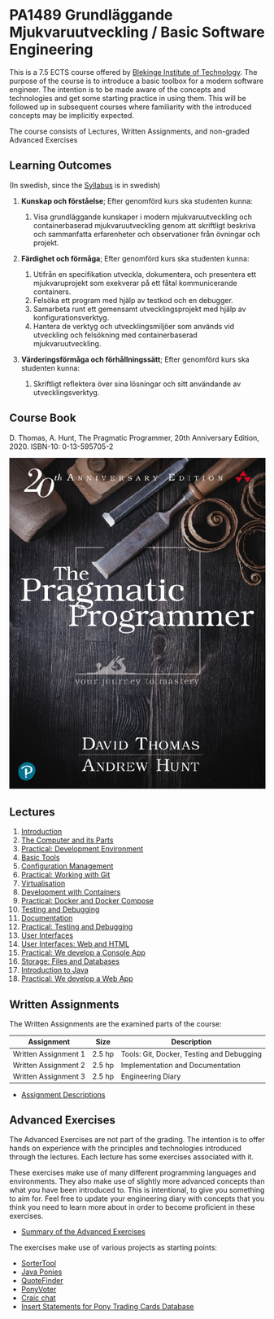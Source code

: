 # PA1489 Grundläggande Mjukvaruutveckling / Basic Software Engineering

This is a 7.5 ECTS course offered by [Blekinge Institute of Technology](https://www.bth.se). The purpose of the course is to introduce a basic toolbox for a modern software engineer. The intention is to be made aware of the concepts and technologies and get some starting practice in using them. This will be followed up in subsequent courses where familiarity with the introduced concepts may be implicitly expected.

The course consists of Lectures, Written Assignments, and non-graded Advanced Exercises

## Learning Outcomes
(In swedish, since the [Syllabus](https://edu.bth.se/utbildning/utb_kursplaner.asp?sok=pa1489) is in swedish)

1. **Kunskap och förståelse**; Efter genomförd kurs ska studenten kunna:
   1.  Visa grundläggande kunskaper i modern mjukvaruutveckling och containerbaserad mjukvaruutveckling genom att skriftligt beskriva och sammanfatta erfarenheter och observationer från övningar och projekt.

2. **Färdighet och förmåga**; Efter genomförd kurs ska studenten kunna:
   1. Utifrån en specifikation utveckla, dokumentera, och presentera ett mjukvaruprojekt som exekverar på ett fåtal kommunicerande containers.
   2. Felsöka ett program med hjälp av testkod och en debugger.
   3. Samarbeta runt ett gemensamt utvecklingsprojekt med hjälp av konfigurationsverktyg.
   4. Hantera de verktyg och utvecklingsmiljöer som används vid utveckling och felsökning med containerbaserad mjukvaruutveckling.

3. **Värderingsförmåga och förhållningssätt**; Efter genomförd kurs ska studenten kunna:
   1. Skriftligt reflektera över sina lösningar och sitt användande av utvecklingsverktyg.

## Course Book
D. Thomas, A. Hunt, The Pragmatic Programmer, 20th Anniversary Edition, 2020. ISBN-10: 0-13-595705-2

![Pragmatic Programmer](Lectures/01-Introduction/Thomas-Hunt-2020-Pragmatic-Programmer.png)

## Lectures

1. [Introduction](Lectures/01-Introduction/AA-Introduction.org)
2. [The Computer and its Parts](Lectures/02-Computer-and-its-Parts/AA-Computer-and-its-Parts.org)
3. [Practical: Development Environment](Lectures/03-Practical-Development-Environment/AA-Practical-Development-Environment.org)
4. [Basic Tools](Lectures/04-Basic-Tools/AA-Basic-Tools.org)
5. [Configuration Management](Lectures/05-Configuration-Management/AA-Configuration-Management.org)
6. [Practical: Working with Git](Lectures/06-Practical-Working-With-Git/AA-Practical-Working-With-Git.org)
7. [Virtualisation](Lectures/07-Virtualisation/AA-Virtualisation.org)
8. [Development with Containers](Lectures/08-Container-Development/AA-Container-Development.org)
9. [Practical: Docker and Docker Compose](Lectures/09-Practical-Docker-Docker-Compose/AA-Practical-Docker-Docker-Compose.org)
10. [Testing and Debugging](Lectures/10-Testing-Debugging/AA-Testing-and-Debugging.org)
11. [Documentation](Lectures/11-Documentation/AA-Documentation.org)
12. [Practical: Testing and Debugging](Lectures/12-Practical-Testing-Debugging/AA-Practical-Testing-Debugging.org)
13. [User Interfaces](Lectures/13-User-Interfaces/AA-User-Interfaces.org)
14. [User Interfaces: Web and HTML](Lectures/14-UI-Web-HTML/AA-UI-Web-HTML.org)
15. [Practical: We develop a Console App](Lectures/14-Practical-Console-App/AA-Practical-Console-App.org)
16. [Storage: Files and Databases](Lectures/16-Storage-Files-Databases/AA-Storage-Files-Databases.org)
17. [Introduction to Java](Lectures/17-Introduction-Java/AA-Introduction-Java.org)
18. [Practical: We develop a Web App](Lectures/18-Practical-Web-App/AA-Practical-Web-App.org)


## Written Assignments
The Written Assignments are the examined parts of the course:

| Assignment           | Size   | Description                               |
|----------------------|--------|-------------------------------------------|
| Written Assignment 1 | 2.5 hp | Tools: Git, Docker, Testing and Debugging |
| Written Assignment 2 | 2.5 hp | Implementation and Documentation          |
| Written Assignment 3 | 2.5 hp | Engineering Diary                         |

- [Assignment Descriptions](Assignments/PA1489-Assignment-Descriptions.org)


## Advanced Exercises
The Advanced Exercises are not part of the grading. The intention is to offer hands on experience with the principles and technologies introduced through the lectures. Each lecture has some exercises associated with it.

These exercises make use of many different programming languages and environments. They also make use of slightly more advanced concepts than what you have been introduced to. This is intentional, to give you something to aim for. Feel free to update your engineering diary with concepts that you think you need to learn more about in order to become proficient in these exercises.

- [Summary of the Advanced Exercises](Assignments/PA1489-Advanced-Exercises.org)

The exercises make use of various projects as starting points:

- [SorterTool](https://codeberg.org/mickesv/SorterTool.git)
- [Java Ponies](https://codeberg.org/mickesv/JavaPonies.git)
- [QuoteFinder](https://github.com/mickesv/ProvisioningDeployment.git)
- [PonyVoter](https://codeberg.org/mickesv/PonyVoter.git)
- [Craic chat](https://codeberg.org/mickesv/craic.git)
- [Insert Statements for Pony Trading Cards Database](https://codeberg.org/mickesv/gists/raw/branch/main/TradingCards_insert.sql)

